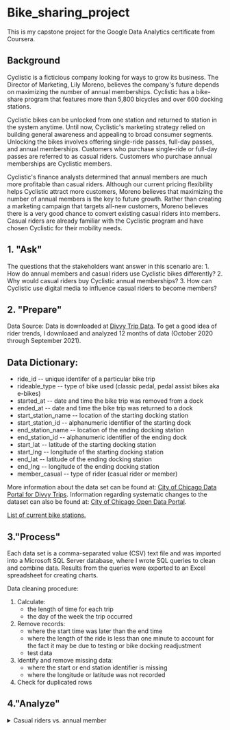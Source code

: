 # Bike_sharing_project
This is my capstone project for the Google Data Analytics certificate from Coursera.

## Background

Cyclistic is a ficticious company looking for ways to grow its business.  The Director of Marketing, Lily Moreno, believes the company's future depends on maximizing the number of annual memberships.  Cyclistic has a bike-share program that features more than 5,800 bicycles and over 600 docking stations.

Cyclistic bikes can be unlocked from one station and returned to station in the system anytime.  Until now, Cyclistic's marketing strategy relied on building general awareness and appealing to broad consumer segments.  Unlocking the bikes involves offering single-ride passes, full-day passes, and annual memberships.  Customers who purchase single-ride or full-day passes are referred to as casual riders.  Customers who purchase annual memberships are Cyclistic members.

Cyclistic's finance analysts determined that annual members are much more profitable than casual riders.  Although our current pricing flexibility helps Cyclistic attract more customers, Moreno believes that maximizing the number of annual members is the key to future growth.  Rather than creating a marketing campaign that targets all-new customers, Moreno believes there is a very good chance to convert existing casual riders into members.  Casual riders are already familiar with the Cyclistic program and have chosen Cyclistic for their mobility needs.

## 1. "Ask"
The questions that the stakeholders want answer in this scenario are:
    1. How do annual members and casual riders use Cyclistic bikes differently?
    2. Why would casual riders buy Cyclistic annual memberships?
    3. How can Cyclistic use digital media to influence casual riders to become members?

## 2. "Prepare" 
Data Source: Data is downloaded at [Divvy Trip Data](https://divvy-tripdata.s3.amazonaws.com/index.html).  To get a good idea of rider trends, I downloaed and analyzed 12 months of data (October 2020 through September 2021).  

## Data Dictionary:

* ride_id -- unique identifer of a particular bike trip
* rideable_type -- type of bike used (classic pedal, pedal assist bikes aka e-bikes)
* started_at -- date and time the bike trip was removed from a dock
* ended_at -- date and time the bike trip was returned to a dock
* start_station_name -- location of the starting docking station
* start_station_id -- alphanumeric identifier of the starting dock
* end_station_name -- location of the ending docking station
* end_station_id -- alphanumeric identifier of the ending dock
* start_lat -- latitude of the starting docking station
* start_lng -- longitude of the starting docking station
* end_lat -- latitude of the ending docking station
* end_lng -- longitude of the ending docking station
* member_casual -- type of rider (casual rider or member)

More information about the data set can be found at:  [City of Chicago Data Portal for Divvy Trips](https://data.cityofchicago.org/Transportation/Divvy-Trips/fg6s-gzvg).  Information regarding systematic changes to the dataset can also be found at:  [City of Chicago Open Data Portal](http://dev.cityofchicago.org/open%20data/data%20portal/2019/12/17/divvy-datasets-revived.html).

[List of current bike stations.](https://data.cityofchicago.org/Transportation/Divvy-Bicycle-Stations/bbyy-e7gq)

## 3."Process"
Each data set is a comma-separated value (CSV) text file and was imported into a Microsoft SQL Server database, where I wrote SQL queries to clean and combine data.  Results from the queries were exported to an Excel spreadsheet for creating charts.

Data cleaning procedure:
1. Calculate:
    - the length of time for each trip
    - the day of the week the trip occurred
2. Remove records:
    - where the start time was later than the end time
    - where the length of the ride is less than one minute to account for the fact it may be due to testing or bike docking readjustment
    - test data
3. Identify and remove missing data:
    -  where the start or end station identifier is missing
    - where the longitude or latitude was not recorded
4. Check for duplicated rows

## 4."Analyze"

<details>
  <summary>Casual riders vs. annual member</summary><details>
  <img src="pics/Monthly_number_of_rides.png" name="Monthly number of rides">
  <img src="pics/Monthly_number_of_rides_by_membership_type.png" name="Monthly number of rides by membership type">
  <img src="pics/Number_of_rides_by_weekday.png" name="Number of rides by weekday">
  <img src="pics/Average_Monthly_Trip_Length.png" name="Average monthly trip length">
  <img src="pics/Average_Ride_Length_Weekday.png" name="Average weekday trip length">
  <img src="pics/Bike_type.png" name="Distribution of bike type">
</details>


## 5."Summary"
Casual riders and annual member riders have different purposes of using the bike service. Casual riders are more likely to use the bikes for long/ weekend trips while annual member riders have a consistent short routine.

Summer months and classic bikes are popular in demands among two groups.

## 6."Recommendations"
Offer different tier memberships (routine vs casual/ weekend use) + Offer a rewards program as an incentive for converting to members.

Hold events/promotions during the summer months and weekends.

Use digital media platforms for marketing campaigns and promotion events.

